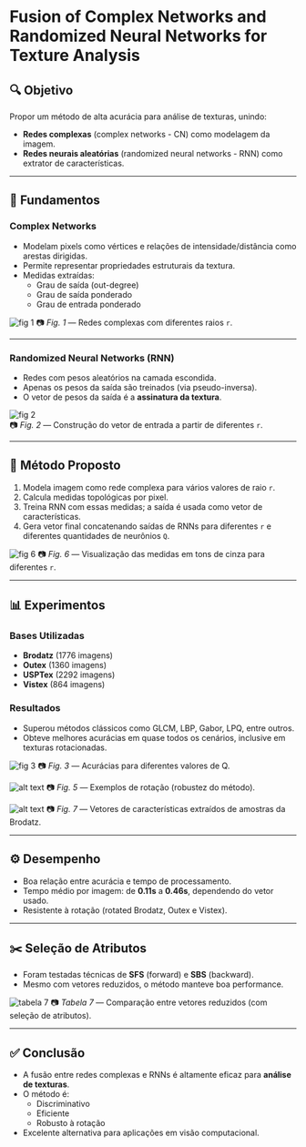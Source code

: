 # Fusion of Complex Networks and Randomized Neural Networks for Texture Analysis

## 🔍 Objetivo
Propor um método de alta acurácia para análise de texturas, unindo:
- **Redes complexas** (complex networks - CN) como modelagem da imagem.
- **Redes neurais aleatórias** (randomized neural networks - RNN) como extrator de características.

---

## 🧠 Fundamentos

### Complex Networks
- Modelam pixels como vértices e relações de intensidade/distância como arestas dirigidas.
- Permite representar propriedades estruturais da textura.
- Medidas extraídas:
  - Grau de saída (out-degree)
  - Grau de saída ponderado
  - Grau de entrada ponderado

![fig 1](image.png)
📷 *Fig. 1* — Redes complexas com diferentes raios `r`.


---

### Randomized Neural Networks (RNN)
- Redes com pesos aleatórios na camada escondida.
- Apenas os pesos da saída são treinados (via pseudo-inversa).
- O vetor de pesos da saída é a **assinatura da textura**.

![fig 2](image-1.png)  
📷 *Fig. 2* — Construção do vetor de entrada a partir de diferentes `r`.

---

## 🔧 Método Proposto

1. Modela imagem como rede complexa para vários valores de raio `r`.
2. Calcula medidas topológicas por pixel.
3. Treina RNN com essas medidas; a saída é usada como vetor de características.
4. Gera vetor final concatenando saídas de RNNs para diferentes `r` e diferentes quantidades de neurônios `Q`.

![fig 6](image-4.png)
📷 *Fig. 6* — Visualização das medidas em tons de cinza para diferentes `r`.

---

## 📊 Experimentos

### Bases Utilizadas
- **Brodatz** (1776 imagens)
- **Outex** (1360 imagens)
- **USPTex** (2292 imagens)
- **Vistex** (864 imagens)

### Resultados
- Superou métodos clássicos como GLCM, LBP, Gabor, LPQ, entre outros.
- Obteve melhores acurácias em quase todos os cenários, inclusive em texturas rotacionadas.

![fig 3](image-2.png)
📷 *Fig. 3* — Acurácias para diferentes valores de Q.  

![alt text](image-5.png)
📷 *Fig. 5* — Exemplos de rotação (robustez do método).  

![alt text](image-6.png)
📷 *Fig. 7* — Vetores de características extraídos de amostras da Brodatz.

---

## ⚙️ Desempenho

- Boa relação entre acurácia e tempo de processamento.
- Tempo médio por imagem: de **0.11s** a **0.46s**, dependendo do vetor usado.
- Resistente à rotação (rotated Brodatz, Outex e Vistex).

---

## ✂️ Seleção de Atributos

- Foram testadas técnicas de **SFS** (forward) e **SBS** (backward).
- Mesmo com vetores reduzidos, o método manteve boa performance.

![tabela 7](image-3.png)
📷 *Tabela 7* — Comparação entre vetores reduzidos (com seleção de atributos).

---

## ✅ Conclusão

- A fusão entre redes complexas e RNNs é altamente eficaz para **análise de texturas**.
- O método é:
  - Discriminativo
  - Eficiente
  - Robusto à rotação
- Excelente alternativa para aplicações em visão computacional.
